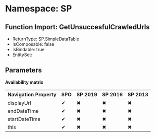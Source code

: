# Namespace: SP

## Function Import: GetUnsuccesfulCrawledUrls

- ReturnType: SP.SimpleDataTable
- IsComposable: false
- IsBindable: true
- EntitySet: 

## Parameters

**Availability matrix**

Navigation Property | SPO | SP 2019 | SP 2016 | SP 2013
----------|-----|---------|---------|--------
displayUrl | ✔ | ✖ | ✖ | ✖
endDateTime | ✔ | ✖ | ✖ | ✖
startDateTime | ✔ | ✖ | ✖ | ✖
this | ✔ | ✖ | ✖ | ✖
